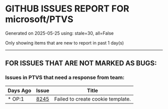 
# GITHUB ISSUES REPORT FOR microsoft/PTVS


Generated on 2025-05-25 using: stale=30, all=False


Only showing items that are new to report in past 1 day(s)


---

## FOR ISSUES THAT ARE NOT MARKED AS BUGS:


### Issues in PTVS that need a response from team:

| Days Ago | Issue | Title |
| --- | --- | --- |
 | \* OP:1  |[8245](https://github.com/microsoft/PTVS/issues/8245 "Failed to create cookie template.")  |Failed to create cookie template. |




















